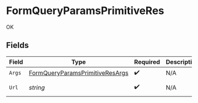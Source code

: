 # FormQueryParamsPrimitiveRes

OK


## Fields

| Field                                                                                                           | Type                                                                                                            | Required                                                                                                        | Description                                                                                                     | Example                                                                                                         |
| --------------------------------------------------------------------------------------------------------------- | --------------------------------------------------------------------------------------------------------------- | --------------------------------------------------------------------------------------------------------------- | --------------------------------------------------------------------------------------------------------------- | --------------------------------------------------------------------------------------------------------------- |
| `Args`                                                                                                          | [FormQueryParamsPrimitiveResArgs](../../models/operations/FormQueryParamsPrimitiveResArgs.md)                   | :heavy_check_mark:                                                                                              | N/A                                                                                                             |                                                                                                                 |
| `Url`                                                                                                           | *string*                                                                                                        | :heavy_check_mark:                                                                                              | N/A                                                                                                             | http://localhost:35123/anything/queryParams/form/primitive?boolParam=true&intParam=1&numParam=1.1&strParam=test |